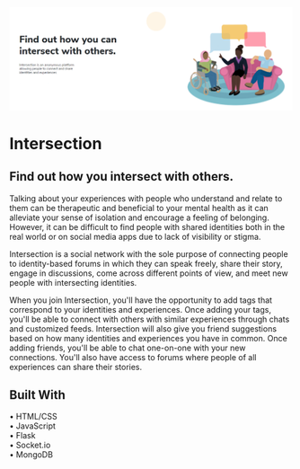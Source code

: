 ![banner](static/images/readmeimg.png)

# Intersection

## Find out how you intersect with others.

Talking about your experiences with people who understand and relate to them can be therapeutic and beneficial to your mental health as it can alleviate your sense of isolation and encourage a feeling of belonging. However, it can be difficult to find people with shared identities both in the real world or on social media apps due to lack of visibility or stigma.

Intersection is a social network with the sole purpose of connecting people to identity-based forums in which they can speak freely, share their story, engage in discussions, come across different points of view, and meet new people with intersecting identities.
 
When you join Intersection, you'll have the opportunity to add tags that correspond to your identities and experiences. Once adding your tags, you'll be able to connect with others with similar experiences through chats and customized feeds. Intersection will also give you friend suggestions based on how many identities and experiences you have in common. Once adding friends, you'll be able to chat one-on-one with your new connections. You'll also have access to forums where people of all experiences can share their stories.

## Built With
• HTML/CSS  
• JavaScript  
• Flask  
• Socket.io  
• MongoDB  